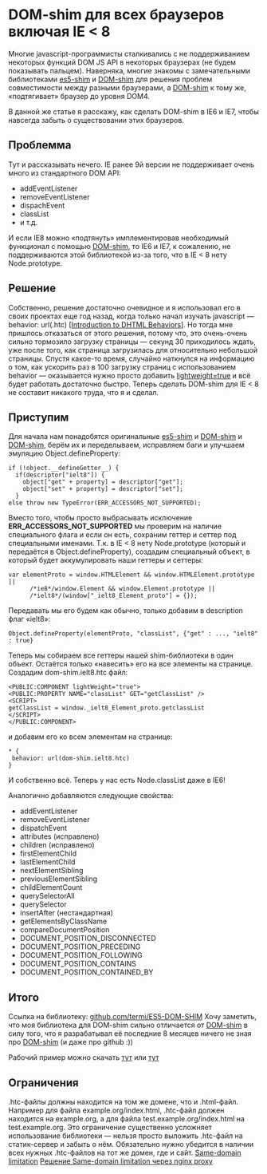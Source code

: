 # DOM-shim для всех браузеров включая IE < 8

Многие javascript-программисты сталкивались с не поддерживанием некоторых функций DOM JS API в некоторых браузерах (не будем показывать пальцем). Наверняка, многие знакомы с замечательными библиотеками [es5-shim](https://github.com/kriskowal/es5-shim) и [DOM-shim](https://github.com/Raynos/DOM-shim) для решения проблем совместимости между разными браузерами, а [DOM-shim](https://github.com/Raynos/DOM-shim) к тому же, «подтягивает» браузер до уровня DOM4.

В данной же статье я расскажу, как сделать DOM-shim в IE6 и IE7, чтобы навсегда забыть о существовании этих браузеров.

## Проблемма

Тут и рассказывать нечего. IE ранее 9й версии не поддерживает очень много из стандартного DOM API:

* addEventListener
* removeEventListener
* dispachEvent
* classList
* и т.д.

И если IE8 можно «подтянуть» имплементировав необходимый функционал с помощью [DOM-shim](https://github.com/Raynos/DOM-shim), то IE6 и IE7, к сожалению, не поддерживаются этой библиотекой из-за того, что в IE < 8 нету Node.prototype.

## Решение

Собственно, решение достаточно очевидное и я использовал его в своих проектах еще год назад, когда только начал изучать javascript — behavior: url(.htc) [[Introduction to DHTML Behaviors](http://msdn.microsoft.com/en-us/library/ms531079(v=vs.85).aspx)]. Но тогда мне пришлось отказаться от этого решения, потому что, это очень-очень сильно тормозило загрузку страницы — секунд 30 приходилось ждать, уже после того, как страница загрузилась для относительно небольшой страницы.
Спустя какое-то время, случайно наткнулся на информацию о том, как ускорить раз в 100 загрузку страниц с использованием behavior — оказывается нужно просто добавить [lightweight=true](http://msdn.microsoft.com/en-us/library/ms531426(v=vs.85).aspx#LightweightHTCs) и всё будет работать достаточно быстро.
Теперь сделать DOM-shim для IE < 8 не составит никакого труда, что я и сделал.

## Приступим

Для начала нам понадобятся оригинальные [es5-shim](https://github.com/kriskowal/es5-shim) и [DOM-shim](https://github.com/Raynos/DOM-shim) и [DOM-shim](https://github.com/Raynos/DOM-shim), берём их и переделываем, исправляем баги и улучшаем эмуляцию Object.defineProperty:

    if (!object.__defineGetter__) {
      if(descriptor["ielt8"]) {
        object["get" + property] = descriptor["get"];
        object["set" + property] = descriptor["set"];
      }
    else throw new TypeError(ERR_ACCESSORS_NOT_SUPPORTED);

Вместо того, чтобы просто выбрасывать исключение **ERR_ACCESSORS_NOT_SUPPORTED** мы проверим на наличие специального флага и если он есть, сохраним геттер и сеттер под специальными именами.
Т.к. в IE < 8 нету Node.prototype (который и передаётся в Object.defineProperty), создадим специальный объект, в который будет аккумулировать наши геттеры и сеттеры:

    var elementProto = window.HTMLElement && window.HTMLElement.prototype ||
          /*ie8*/window.Element && window.Element.prototype ||
          /*ielt8*/(window["_ielt8_Element_proto"] = {});

Передавать мы его будем как обычно, только добавим в description флаг «ielt8»:

    Object.defineProperty(elementProto, "classList", {"get" : ..., "ielt8" : true}

Теперь мы собираем все геттеры нашей shim-библиотеки в один объект. Остаётся только «навесить» его на все элементы на странице.
Создадим dom-shim.ielt8.htc файл:

    <PUBLIC:COMPONENT lightWeight="true">
    <PUBLIC:PROPERTY NAME="classList" GET="getClassList" />
    <SCRIPT>
    getClassList = window._ielt8_Element_proto.getclassList
    </SCRIPT>
    </PUBLIC:COMPONENT>

и добавим его ко всем элементам на странице:

    * {
     behavior: url(dom-shim.ielt8.htc)
    }

И собственно всё. Теперь у нас есть Node.classList даже в IE6!

Аналогично добавляются следующие свойства:
* addEventListener
* removeEventListener
* dispatchEvent
* attributes (исправлено)
* children (исправлено)
* firstElementChild
* lastElementChild
* nextElementSibling
* previousElementSibling
* childElementCount
* querySelectorAll
* querySelector
* insertAfter (нестандартная)
* getElementsByClassName
* compareDocumentPosition
* DOCUMENT_POSITION_DISCONNECTED
* DOCUMENT_POSITION_PRECEDING
* DOCUMENT_POSITION_FOLLOWING
* DOCUMENT_POSITION_CONTAINS
* DOCUMENT_POSITION_CONTAINED_BY

## Итого

Ссылка на библиотеку: [github.com/termi/ES5-DOM-SHIM](https://github.com/termi/ES5-DOM-SHIM)
Хочу заметить, что моя библиотека для DOM-shim сильно отличается от [DOM-shim](https://github.com/Raynos/DOM-shim/) в силу того, что я разрабатывал её последние 8 месяцев ничего не зная про [DOM-shim](https://github.com/Raynos/DOM-shim/) (и даже про github :))

Рабочий пример можно скачать [тут](http://h123.ru/-/examples/ES6-DOM4-SHIM/parallax/) или [тут](http://h123.ru/-/examples/ES6-DOM4-SHIM/simple/)

## Ограничения

.htc-файлы должны находится на том же домене, что и .html-файл. Например для файла example.org/index.html, .htc-файл должен находится на example.org, а для файла test.example.org/index.html на test.example.org. Это ограничение существенно усложняет использование библиотеки — нельзя просто выложить .htc-файл на статик-сервер и забыть о нём. Обязательно нужно убедится в наличии всех нужных .htc-файлов на тот же домен, где и сайт.
[Same-domain limitation](http://css3pie.com/documentation/known-issues/#x-domain)
[Решение Same-domain limitation через nginx proxy](https://github.com/termi/ES5-DOM-SHIM/blob/master/extra/SameDomainLimitation.SOLVE_RUS.odt?raw=true)
